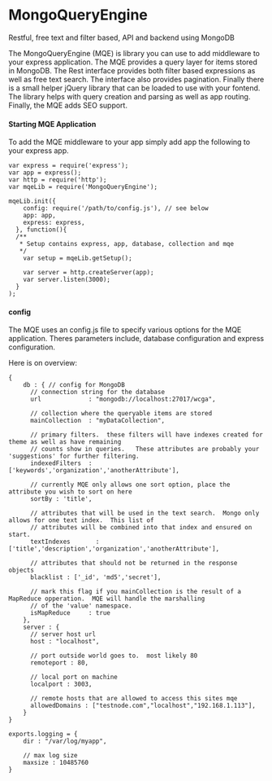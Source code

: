 MongoQueryEngine
================

Restful, free text and filter based, API and backend using MongoDB

The MongoQueryEngine (MQE) is library you can use to add middleware to your express application.  The MQE provides a query layer for items stored in MongoDB.  The Rest interface provides both filter based expressions as well as free text search.  The interface also provides pagination.  Finally there is a small helper jQuery library that can be loaded to use with your fontend.  The library helps with query creation and parsing as well as app routing.  Finally, the MQE adds SEO support.

#### Starting MQE Application
To add the MQE middleware to your app simply add app the following to your express app.
```
var express = require('express');
var app = express();
var http = require('http');
var mqeLib = require('MongoQueryEngine');

mqeLib.init({
    config: require('/path/to/config.js'), // see below
    app: app,
    express: express,
  }, function(){
  /**
   * Setup contains express, app, database, collection and mqe
   */
    var setup = mqeLib.getSetup();

    var server = http.createServer(app);
    var server.listen(3000);
  }
);
```

#### config
The MQE uses an config.js file to specify various options for the MQE application.  Theres parameters include, database configuration and express configuration.

Here is on overview:
```
{
	db : { // config for MongoDB
	  // connection string for the database
	  url             : "mongodb://localhost:27017/wcga",

	  // collection where the queryable items are stored
	  mainCollection  : "myDataCollection",

	  // primary filters.  these filters will have indexes created for theme as well as have remaining
	  // counts show in queries.   These attributes are probably your 'suggestions' for further filtering.
	  indexedFilters  : ['keywords','organization','anotherAttribute'],  

	  // currently MQE only allows one sort option, place the attribute you wish to sort on here
	  sortBy : 'title',

	  // attributes that will be used in the text search.  Mongo only allows for one text index.  This list of
	  // attributes will be combined into that index and ensured on start.
	  textIndexes       : ['title','description','organization','anotherAttribute'],

	  // attributes that should not be returned in the response objects
	  blacklist : ['_id', 'md5','secret'],

	  // mark this flag if you mainCollection is the result of a MapReduce opperation.  MQE will handle the marshalling
	  // of the 'value' namespace.
	  isMapReduce     : true
	},
	server : {
	  // server host url
	  host : "localhost",

	  // port outside world goes to.  most likely 80
	  remoteport : 80,

	  // local port on machine
	  localport : 3003,

	  // remote hosts that are allowed to access this sites mqe
	  allowedDomains : ["testnode.com","localhost","192.168.1.113"],
	}
}

exports.logging = {
	dir : "/var/log/myapp",
	
	// max log size
	maxsize : 10485760
}
```

